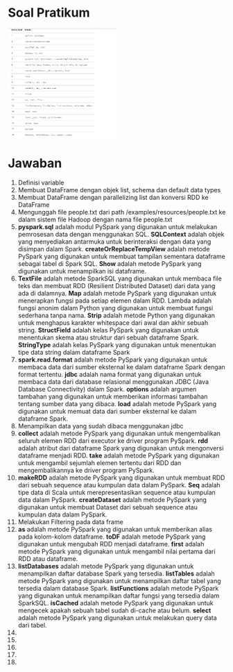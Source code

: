 <h1>Soal Pratikum</h1>
<img src="soal.PNG" width="50%">
<h1>Jawaban</h1>
<ol>
  <li>Definisi variable</li>
  <li>Membuat DataFrame dengan objek list, schema dan default data types</li>
  <li>Membuat DataFrame dengan parallelizing list dan konversi RDD ke DataFrame</li>
  <li>Mengunggah file people.txt dari path /examples/resources/people.txt ke dalam sistem file Hadoop dengan nama file people.txt</li>
  <li><b>pyspark.sql</b> adalah modul PySpark yang digunakan untuk melakukan pemrosesan data dengan menggunakan SQL. <b>SQLContext</b> adalah objek yang menyediakan antarmuka untuk berinteraksi dengan data yang disimpan dalam Spark. <b>createOrReplaceTempView</b> adalah metode PySpark yang digunakan untuk membuat tampilan sementara dataframe sebagai tabel di Spark SQL. <b>Show</b> adalah metode PySpark yang digunakan untuk menampilkan isi dataframe.</li>
  <li><b>TextFile</b> adalah metode SparkSQL yang digunakan untuk membaca file teks dan membuat RDD (Resilient Distributed Dataset) dari data yang ada di dalamnya. <b>Map</b> adalah metode PySpark yang digunakan untuk menerapkan fungsi pada setiap elemen dalam RDD. Lambda adalah fungsi anonim dalam Python yang digunakan untuk membuat fungsi sederhana tanpa nama. <b>Strip</b> adalah metode Python yang digunakan untuk menghapus karakter whitespace dari awal dan akhir sebuah string. <b>StructField</b> adalah kelas PySpark yang digunakan untuk menentukan skema atau struktur dari sebuah dataframe Spark. <b>StringType</b> adalah kelas PySpark yang digunakan untuk menentukan tipe data string dalam dataframe Spark</li>
  <li><b>spark.read.format</b> adalah metode PySpark yang digunakan untuk membaca data dari sumber eksternal ke dalam dataframe Spark dengan format tertentu. <b>jdbc</b> adalah nama format yang digunakan untuk membaca data dari database relasional menggunakan JDBC (Java Database Connectivity) dalam Spark. <b>options</b> adalah argumen tambahan yang digunakan untuk memberikan informasi tambahan tentang sumber data yang dibaca. <b>load</b> adalah metode PySpark yang digunakan untuk memuat data dari sumber eksternal ke dalam dataframe Spark.</li>
  <li>Menampilkan data yang sudah dibaca menggunakan jdbc</li>
  <li><b>collect</b> adalah metode PySpark yang digunakan untuk mengembalikan seluruh elemen RDD dari executor ke driver program PySpark. <b>rdd</b> adalah atribut dari dataframe Spark yang digunakan untuk mengonversi dataframe menjadi RDD. <b>take</b> adalah metode PySpark yang digunakan untuk mengambil sejumlah elemen tertentu dari RDD dan mengembalikannya ke driver program PySpark. </li>
  <li><b>makeRDD</b> adalah metode PySpark yang digunakan untuk membuat RDD dari sebuah sequence atau kumpulan data dalam PySpark. <b>Seq</b> adalah tipe data di Scala untuk merepresentasikan sequence atau kumpulan data dalam PySpark. <b>createDataset</b> adalah metode PySpark yang digunakan untuk membuat Dataset dari sebuah sequence atau kumpulan data dalam PySpark. </li>
  <li>Melakukan Filtering pada data frame</li>
  <li><b>as</b> adalah metode PySpark yang digunakan untuk memberikan alias pada kolom-kolom dataframe. <b>toDF</b> adalah metode PySpark yang digunakan untuk mengubah RDD menjadi dataframe. <b>first</b> adalah metode PySpark yang digunakan untuk mengambil nilai pertama dari RDD atau dataframe. </li>
  <li><b>listDatabases</b> adalah metode PySpark yang digunakan untuk menampilkan daftar database Spark yang tersedia. <b>listTables</b> adalah metode PySpark yang digunakan untuk menampilkan daftar tabel yang tersedia dalam database Spark. <b>listFunctions</b> adalah metode PySpark yang digunakan untuk menampilkan daftar fungsi yang tersedia dalam SparkSQL. <b>isCached</b> adalah metode PySpark yang digunakan untuk mengecek apakah sebuah tabel sudah di-cache atau belum. <b>select</b> adalah metode PySpark yang digunakan untuk melakukan query data dari tabel. </li>
  <li></li>
  <li></li>
  <li></li>
  <li></li>
  <li></li>
</ol>
